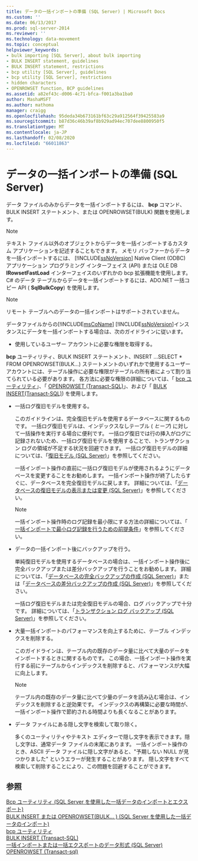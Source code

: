 ```yaml
---
title: データの一括インポートの準備 (SQL Server) | Microsoft Docs
ms.custom: ''
ms.date: 06/13/2017
ms.prod: sql-server-2014
ms.reviewer: ''
ms.technology: data-movement
ms.topic: conceptual
helpviewer_keywords:
- bulk importing [SQL Server], about bulk importing
- BULK INSERT statement, guidelines
- BULK INSERT statement, restrictions
- bcp utility [SQL Server], guidelines
- bcp utility [SQL Server], restrictions
- hidden characters
- OPENROWSET function, BCP guidelines
ms.assetid: a82ef43c-d006-4c71-bfca-f001a3ba1ba0
author: MashaMSFT
ms.author: mathoma
manager: craigg
ms.openlocfilehash: 95deda34b673161bf63c29a912564f39425583a9
ms.sourcegitcommit: b87d36c46b39af8b929ad94ec707dee8800950f5
ms.translationtype: MT
ms.contentlocale: ja-JP
ms.lasthandoff: 02/08/2020
ms.locfileid: "66011863"
---
```

# <a name="prepare-to-bulk-import-data-sql-server"></a>データの一括インポートの準備 (SQL Server)
  データ ファイルのみからデータを一括インポートするには、 **bcp** コマンド、BULK INSERT ステートメント、または OPENROWSET(BULK) 関数を使用します。  
  
> [!NOTE]  
>  テキスト ファイル以外のオブジェクトからデータを一括インポートするカスタム アプリケーションを記述することもできます。 メモリ バッファーからデータを一括インポートするには、 [!INCLUDE[ssNoVersion](../../includes/ssnoversion-md.md)] Native Client (ODBC) アプリケーション プログラミング インターフェイス (API) または OLE DB **IRowsetFastLoad** インターフェイスのいずれかの bcp 拡張機能を使用します。  C# のデータ テーブルからデータを一括インポートするには、ADO.NET 一括コピー API ( **SqlBulkCopy**) を使用します。  
  
> [!NOTE]  
>  リモート テーブルへのデータの一括インポートはサポートされていません。  
  
 データファイルからの[!INCLUDE[msCoName](../../includes/msconame-md.md)] [!INCLUDE[ssNoVersion](../../includes/ssnoversion-md.md)]インスタンスにデータを一括インポートする場合は、次のガイドラインに従います。  
  
-   使用しているユーザー アカウントに必要な権限を取得する。  
  
     
  **bcp** ユーティリティ、BULK INSERT ステートメント、INSERT ...SELECT * FROM OPENROWSET(BULK...) ステートメントのいずれかで使用するユーザー アカウントには、テーブル操作に必要な権限がテーブルの所有者によって割り当てられている必要があります。 各方法に必要な権限の詳細については、「 [bcp ユーティリティ](../../tools/bcp-utility.md)」、「 [OPENROWSET &#40;Transact-SQL&#41;](/sql/t-sql/functions/openrowset-transact-sql)」、および「 [BULK INSERT&#40;Transact-SQL&#41;](/sql/t-sql/statements/bulk-insert-transact-sql)) を使用します。  
  
-   一括ログ復旧モデルを使用する。  
  
     このガイドラインは、完全復旧モデルを使用するデータベースに関するものです。 一括ログ復旧モデルは、インデックスなしテーブル ( *ヒープ*) に対して一括操作を実行する場合に便利です。 一括ログ復旧では行の挿入がログに記録されないため、一括ログ復旧モデルを使用することで、トランザクション ログの領域が不足する状況を回避できます。 一括ログ復旧モデルの詳細については、「[復旧モデル &#40;SQL Server&#41;](../backup-restore/recovery-models-sql-server.md)」を参照してください。  
  
     一括インポート操作の直前に一括ログ復旧モデルが使用されるようにデータベースを変更することをお勧めします。 一括インポート操作が終了したらすぐに、データベースを完全復旧モデルに戻します。 詳細については、「[データベースの復旧モデルの表示または変更 &#40;SQL Server&#41;](../backup-restore/view-or-change-the-recovery-model-of-a-database-sql-server.md)」を参照してください。  
  
    > [!NOTE]  
    >  一括インポート操作時のログ記録を最小限にする方法の詳細については、「 [一括インポートで最小ログ記録を行うための前提条件](prerequisites-for-minimal-logging-in-bulk-import.md)」を参照してください。  
  
-   データの一括インポート後にバックアップを行う。  
  
     単純復旧モデルを使用するデータベースの場合は、一括インポート操作後に完全バックアップまたは差分バックアップを行うことをお勧めします。 詳細については、「[データベースの完全バックアップの作成 &#40;SQL Server&#41;](../backup-restore/create-a-full-database-backup-sql-server.md)」または「[データベースの差分バックアップの作成 &#40;SQL Server&#41;](../backup-restore/create-a-differential-database-backup-sql-server.md)」を参照してください。  
  
     一括ログ復旧モデルまたは完全復旧モデルの場合、ログ バックアップで十分です。 詳細については、「[トランザクション ログ バックアップ &#40;SQL Server&#41;](../backup-restore/transaction-log-backups-sql-server.md)」を参照してください。  
  
-   大量一括インポートのパフォーマンスを向上するために、テーブル インデックスを削除する。  
  
     このガイドラインは、テーブル内の既存のデータ量に比べて大量のデータをインポートするときに関するものです。 この場合、一括インポート操作を実行する前にテーブルからインデックスを削除すると、パフォーマンスが大幅に向上します。  
  
    > [!NOTE]  
    >  テーブル内の既存のデータ量に比べて少量のデータを読み込む場合は、インデックスを削除すると逆効果です。 インデックスの再構築に必要な時間が、一括インポート操作で節約される時間よりも長くなることがあります。  
  
-   データ ファイルにある隠し文字を検索して取り除く。  
  
     多くのユーティリティやテキスト エディターで隠し文字を表示できます。隠し文字は、通常データ ファイルの末尾にあります。 一括インポート操作のとき、ASCII データ ファイルに隠し文字があると、"予期しない NULL が見つかりました" というエラーが発生することがあります。 隠し文字をすべて検索して削除することにより、この問題を回避することができます。  
  
## <a name="see-also"></a>参照  
 [Bcp ユーティリティ &#40;SQL Server を使用した一括データのインポートとエクスポート&#41;](import-and-export-bulk-data-by-using-the-bcp-utility-sql-server.md)   
 [BULK INSERT または OPENROWSET&#40;BULK... &#41; &#40;SQL Server を使用した一括データのインポート&#41;](import-bulk-data-by-using-bulk-insert-or-openrowset-bulk-sql-server.md)   
 [bcp ユーティリティ](../../tools/bcp-utility.md)   
 [BULK INSERT &#40;Transact-SQL&#41;](/sql/t-sql/statements/bulk-insert-transact-sql)   
 [一括インポートまたは一括エクスポートのデータ形式 &#40;SQL Server&#41;](data-formats-for-bulk-import-or-bulk-export-sql-server.md)   
 [OPENROWSET &#40;Transact-sql&#41;](/sql/t-sql/functions/openrowset-transact-sql)  
  
  
